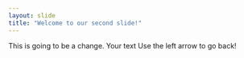 ```yaml
---
layout: slide
title: "Welcome to our second slide!"
---
```

This is going to be a change.
Your text
Use the left arrow to go back!
